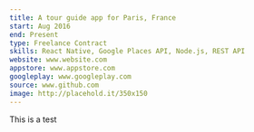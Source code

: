 ```yaml
---
title: A tour guide app for Paris, France
start: Aug 2016 
end: Present
type: Freelance Contract
skills: React Native, Google Places API, Node.js, REST API
website: www.website.com
appstore: www.appstore.com
googleplay: www.googleplay.com
source: www.github.com
image: http://placehold.it/350x150
---
```

This is a test